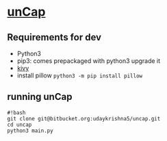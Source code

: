 # [unCap](https://bitbucket.org/udaykrishna5/uncap/wiki)

## Requirements for dev
- Python3
- pip3: comes prepackaged with python3 upgrade it
- [kivy](https://kivy.org/docs/installation/installation.html)
- install pillow 
```python3 -m pip install pillow```

## running unCap
```
#!bash
git clone git@bitbucket.org:udaykrishna5/uncap.git
cd uncap
python3 main.py
```